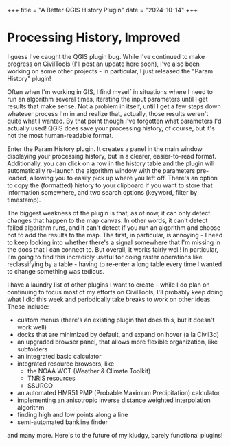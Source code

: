 +++
title = "A Better QGIS History Plugin"
date = "2024-10-14"
+++

# Processing History, Improved
I guess I've caught the QGIS plugin bug. While I've continued to make progress on CivilTools (I'll post an update here soon), I've also been working on some other projects - in particular, I just released the "Param History" plugin!

Often when I'm working in GIS, I find myself in situations where I need to run an algorithm several times, iterating the input parameters until I get results that make sense. Not a problem in itself, until I get a few steps down whatever process I'm in and realize that, actually, those results weren't quite what I wanted. By that point though I've forgotten what parameters I'd actually used! QGIS does save your processing history, of course, but it's not the most human-readable format.

Enter the Param History plugin. It creates a panel in the main window displaying your processing history, but in a clearer, easier-to-read format. Additionally, you can click on a row in the history table and the plugin will automatically re-launch the algorithm window with the parameters pre-loaded, allowing you to easily pick up where you left off. There's an option to copy the (formatted) history to your clipboard if you want to store that information somewhere, and two search options (keyword, filter by timestamp). 

The biggest weakness of the plugin is that, as of now, it can only detect changes that happen to the map canvas. In other words, it can't detect failed algorithm runs, and it can't detect if you run an algorithm and choose not to add the results to the map. The first, in particular, is annoying - I need to keep looking into whether there's a signal somewhere that I'm missing in the docs that I can connect to. But overall, it works fairly well! In particular, I'm going to find this incredibly useful for doing raster operations like reclassifying by a table - having to re-enter a long table every time I wanted to change something was tedious.

I have a laundry list of other plugins I want to create - while I do plan on continuing to focus most of my efforts on CivilTools, I'll probably keep doing what I did this week and periodically take breaks to work on other ideas. These include:

- custom menus (there's an existing plugin that does this, but it doesn't work well)
- docks that are minimized by default, and expand on hover (a la Civil3d)
- an upgraded browser panel, that allows more flexible organization, like subfolders
- an integrated basic calculator
- integrated resource browsers, like
  - the NOAA WCT (Weather & Climate Toolkit)
  - TNRIS resources
  - SSURGO
- an automated HMR51 PMP (Probable Maximum Precipitation) calculator
- implementing an anisotropic inverse distance weighted interpolation algorithm
- finding high and low points along a line
- semi-automated bankline finder

and many more. Here's to the future of my kludgy, barely functional plugins!
